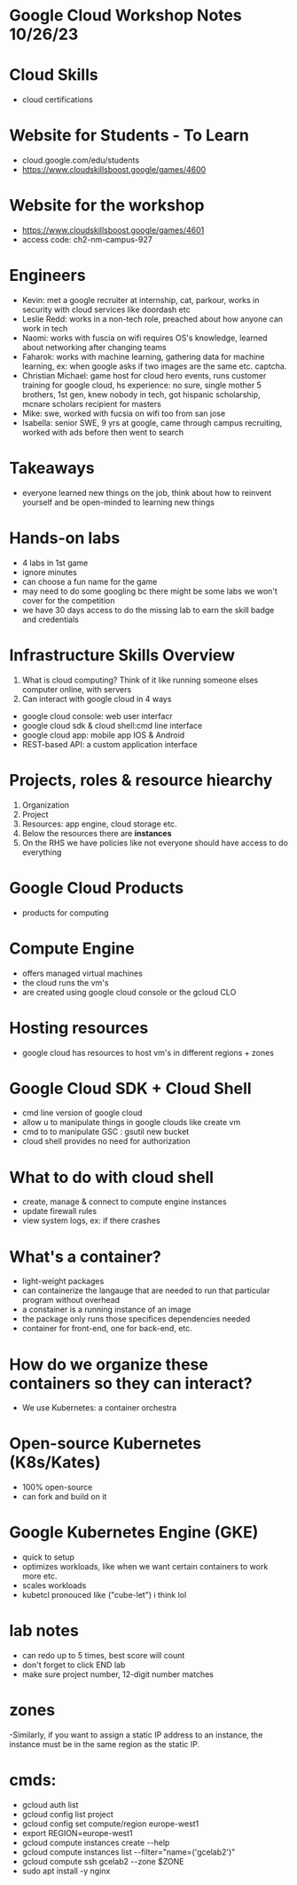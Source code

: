 # Google Cloud Workshop Notes 10/26/23

# Cloud Skills
- cloud certifications

# Website for Students - To Learn
- cloud.google.com/edu/students
- https://www.cloudskillsboost.google/games/4600

# Website for the workshop
- https://www.cloudskillsboost.google/games/4601
- access code: ch2-nm-campus-927

# Engineers
- Kevin: met a google recruiter at internship,  cat, parkour, works in security with cloud services like doordash etc
- Leslie Redd: works in a non-tech role, preached about how anyone can work in tech
- Naomi: works with fuscia on wifi requires OS's knowledge, learned about networking after changing teams
- Faharok: works with machine learning, gathering data for machine learning, ex: when google asks if two images are the same etc. captcha.
- Christian Michael: game host for cloud hero events, runs customer training for google cloud, hs experience: no sure, single mother 5 brothers, 1st gen, knew nobody in tech, got hispanic scholarship, mcnare scholars recipient for masters
- Mike: swe, worked with fucsia on wifi too from san jose
- Isabella: senior SWE, 9 yrs at google, came through campus recruiting, worked with ads before then went to search

# Takeaways
- everyone learned new things on the job, think about how to reinvent yourself and be open-minded to learning new things

# Hands-on labs
- 4 labs in 1st game
- ignore minutes
- can choose a fun name for the game
- may need to do some googling bc there might be some labs we won't cover for the competition
- we have 30 days access to do the missing lab to earn the skill badge and credentials

# Infrastructure Skills Overview
1. What is cloud computing? Think of it like running someone elses computer online, with servers
2. Can interact with google cloud in 4 ways
  - google cloud console: web user interfacr
  - google cloud sdk & cloud shell:cmd line interface
  - google cloud app: mobile app IOS & Android
  - REST-based API: a custom application interface
    
# Projects, roles & resource hiearchy
1. Organization
2. Project
3. Resources: app engine, cloud storage etc.
4. Below the resources there are **instances**
5. On the RHS we have policies like not everyone should have access to do everything

# Google Cloud Products
- products for computing

# Compute Engine
- offers managed virtual machines
- the cloud runs the vm's
- are created using google cloud console or the gcloud CLO

# Hosting resources
- google cloud has resources to host vm's in different regions + zones

# Google Cloud SDK + Cloud Shell
- cmd line version of google cloud
- allow u to manipulate things in google clouds like create vm
- cmd to to manipulate GSC : gsutil new bucket
- cloud shell provides no need for authorization

# What to do with cloud shell
- create, manage & connect to compute engine instances
- update firewall rules
- view system logs, ex: if there crashes

# What's a container?
- light-weight packages
- can containerize the langauge that are needed to run that particular program without overhead
- a constainer is a running instance of an image
- the package only runs those specifices dependencies needed
- container for front-end, one for back-end, etc.

# How do we organize these containers so they can interact?
- We use Kubernetes: a container orchestra

# Open-source Kubernetes (K8s/Kates)
- 100% open-source
- can fork and build on it

# Google Kubernetes Engine (GKE)
- quick to setup
- optimizes workloads, like when we want certain containers to work more etc.
- scales workloads
- kubetcl pronouced like ("cube-let") i think lol

# lab notes
- can redo up to 5 times, best score will count
- don't forget to click END lab
- make sure project number, 12-digit number matches

# zones
-Similarly, if you want to assign a static IP address to an instance, the instance must be in the same region as the static IP.

# cmds:
- gcloud auth list
- gcloud config list project
- gcloud config set compute/region europe-west1
- export REGION=europe-west1
- gcloud compute instances create --help
- gcloud compute instances list --filter="name=('gcelab2')"
- gcloud compute ssh gcelab2 --zone $ZONE
- sudo apt install -y nginx
